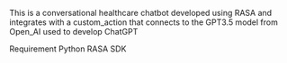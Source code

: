 This is a conversational healthcare chatbot developed using RASA and integrates with a custom_action that connects to the GPT3.5 model from Open_AI used to develop ChatGPT

Requirement Python
RASA SDK
